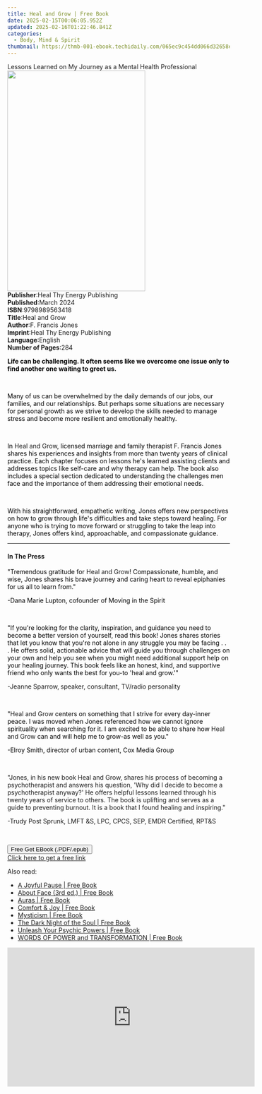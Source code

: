 ```yaml
---
title: Heal and Grow | Free Book
date: 2025-02-15T00:06:05.952Z
updated: 2025-02-16T01:22:46.841Z
categories:
  - Body, Mind & Spirit
thumbnail: https://thmb-001-ebook.techidaily.com/065ec9c454dd066d32658ef2ad9139e5b97eb03ca6f5b628dccdc7b94835bd12.jpg
---
```

<main id="book-container">
  <div class="flex flex-col">
    <div class="book-brief flex-1 py-6 px-4 sm:p-6 md:py-10 md:px-8">
      <!-- brief-->
      <div class="book-brief-main">
        Lessons Learned on My Journey as a Mental Health Professional
      </div>
    </div>
    <div
      class="book-meta-info flex-1 grid gap-4 col-start-1 col-end-3 row-start-1 sm:mb-6 sm:grid-cols-4 lg:gap-6 lg:col-start-2 lg:row-end-6 lg:row-span-6 lg:mb-0"
    >
      <div
        class="book-meta-info-left place-content-center mt-4 p-4 text-sm leading-6 col-start-2 col-span-2 dark:text-slate-400"
      >
        <img
          class="w-full h-500 object-cover rounded-lg sm:h-255 sm:col-span-2 lg:col-span-full"
          src="https://img-001-ebook.techidaily.com/216f96ef0159ce42bcbd74ea98309b07065de1464157f8de3551986f7262b058.jpg"
          alt=""
          width="312"
          height="500"
        />
      </div>
      <div
        class="book-meta-info-right mt-2 col-start-1 row-start-2 col-span-3 self-center"
      >
        <!-- meta data  -->
        <div class="flex flex-col px-4 md:px-8">
          <div class="flex-1">
            <strong>Publisher</strong>:<span class="px-2"
              >Heal Thy Energy Publishing</span
            >
          </div>
          <div class="flex-1">
            <strong>Published</strong>:<span class="px-2">March 2024</span>
          </div>
          <div class="flex-1">
            <strong>ISBN</strong>:<span class="px-2">9798989563418</span>
          </div>
          <div class="flex-1">
            <strong>Title</strong>:<span class="px-2">Heal and Grow</span>
          </div>
          <div class="flex-1">
            <strong>Author</strong>:<span class="px-2">F. Francis Jones</span>
          </div>
          <div class="flex-1">
            <strong>Imprint</strong>:<span class="px-2"
              >Heal Thy Energy Publishing</span
            >
          </div>
          <div class="flex-1">
            <strong>Language</strong>:<span class="px-2">English</span>
          </div>
          <div class="flex-1">
            <strong>Number of Pages</strong>:<span class="px-2">284</span>
          </div>
        </div>
      </div>
    </div>
    <div class="book-description flex-1 py-6 px-4 sm:p-6 md:py-10 md:px-8">
      <div class="book-description-main">
        <div accordion-content="" id="description">
          <p>
            <strong style="color: rgb(0, 0, 0)"
              >Life can be challenging. It often seems like we overcome one
              issue only to find another one waiting to greet us.</strong
            >
          </p>
          <p><br /></p>
          <p>
            <span style="color: rgb(0, 0, 0)"
              >Many of us can be overwhelmed by the daily demands of our jobs,
              our families, and our relationships. But perhaps some situations
              are necessary for personal growth as we strive to develop the
              skills needed to manage stress and become more resilient and
              emotionally healthy.</span
            >
          </p>
          <p><br /></p>
          <p>
            <span style="color: rgb(0, 0, 0)">In </span>Heal and Grow<span
              style="color: rgb(0, 0, 0)"
              >, licensed marriage and family therapist F. Francis Jones</span
            >
            <span style="color: rgb(0, 0, 0)"
              >shares his experiences and insights from more than twenty years
              of clinical practice. Each chapter focuses on lessons he's learned
              assisting clients and addresses topics like self-care and why
              therapy can help. The book also includes a special section
              dedicated to understanding the challenges men face and the
              importance of them addressing their emotional
              needs.&nbsp;&nbsp;</span
            >
          </p>
          <p><span style="color: rgb(0, 0, 0)">&nbsp;</span></p>
          <p>
            <span style="color: rgb(0, 0, 0)"
              >With his straightforward, empathetic writing, Jones offers new
              perspectives on how to grow through life's difficulties and take
              steps toward healing. For anyone who is trying to move forward or
              struggling to take the leap into therapy, Jones offers kind,
              approachable, and compassionate guidance.&nbsp;</span
            >
          </p>
        </div>
        <div class="accordion-fader"></div>
      </div>
    </div>
    <div class="book-excerpts flex-1 py-6 px-4 sm:p-6 md:py-10 md:px-8">
      <!-- excerpts-->
      <div class="book-excerpts-main">
        <hr />
        <h4 class="placeholder placeholder-heading">
          <span>In The Press</span>
        </h4>
        <p></p>
        <p>
          <span style="color: rgba(0, 0, 0, 1)">"Tremendous gratitude for </span
          >Heal and Grow<span style="color: rgba(0, 0, 0, 1)"
            >! Compassionate, humble, and wise, Jones shares his brave journey
            and caring heart to reveal epiphanies for us all to learn
            from."</span
          >
        </p>
        <p class="ql-align-right">
          <span style="color: rgba(0, 0, 0, 1)"
            >-Dana Marie Lupton, cofounder of Moving in the Spirit</span
          >
        </p>
        <p>&nbsp;&nbsp;</p>
        <p>
          <span style="color: rgba(0, 0, 0, 1)"
            >"If you're looking for the clarity, inspiration, and guidance you
            need to become a better version of yourself, read this book! Jones
            shares stories that let you know that you're not alone in any
            struggle you may be facing . . . He offers solid, actionable advice
            that will guide you through challenges on your own and help you see
            when you might need additional support help on your healing journey.
            This book feels like an honest, kind, and supportive friend who only
            wants the best for you-to 'heal and grow.'"</span
          >
        </p>
        <p class="ql-align-right">
          -Jeanne Sparrow,<strong> </strong>speaker, consultant, TV/radio
          personality
        </p>
        <p>&nbsp;&nbsp;</p>
        <p>
          <span style="color: rgba(0, 0, 0, 1)">"</span>Heal and Grow<span
            style="color: rgba(0, 0, 0, 1)"
          >
            centers on something that I strive for every day-inner peace. I was
            moved when Jones referenced how we cannot ignore spirituality when
            searching for it. I am excited to be able to share how </span
          >Heal and Grow<span style="color: rgba(0, 0, 0, 1)">
            can and will help me to grow-as well as you."</span
          >
        </p>
        <p class="ql-align-right">
          <span style="color: rgba(0, 0, 0, 1)"
            >-Elroy Smith, director of urban content, Cox Media Group</span
          >
        </p>
        <p class="ql-align-right">&nbsp;</p>
        <p>
          "Jones, in his new book Heal and Grow, shares his process of becoming
          a psychotherapist and answers his question, 'Why did I decide to
          become a psychotherapist anyway?' He offers helpful lessons learned
          through his twenty years of service to others. The book is uplifting
          and serves as a guide to preventing burnout. It is a book that I found
          healing and inspiring."
        </p>
        <p class="ql-align-right">
          -Trudy Post Sprunk, LMFT &amp;S, LPC, CPCS, SEP, EMDR Certified,
          RPT&amp;S
        </p>
        <p><br /></p>
        <p></p>
      </div>
    </div>
    <div
      class="book-about-author flex-1 py-6 px-4 sm:p-6 md:py-10 md:px-8"
    ></div>
    <div class="book-free-get flex-1 py-6 px-4 sm:p-6 md:py-10 md:px-8">
      <button
        id="btn-free-get"
        class="bg-blue-500 hover:bg-blue-700 text-white font-bold py-2 px-4 rounded"
      >
        Free Get EBook (.PDF/.epub)
      </button>
      <div id="countdown-display" class="px-2 text-lg mt-2"></div>
      <a
        id="free-link"
        class="hidden bg-blue-500 hover:bg-blue-700 text-white font-bold py-2 px-4 rounded"
        href="https://www.ebooks.com/en-us/book/211239401/heal-and-grow/f-francis-jones/"
        target="_blank"
        >Click here to get a free link</a
      >
    </div>
    <script>
      let countdownTime = 0;
      let countdownInterval = null;
      document
        .getElementById('btn-free-get')
        .addEventListener('click', startCountdown);
      function startCountdown() {
        countdownTime = new Date().getTime() + 60000 * 3;
        countdownInterval = setInterval(updateCountdown, 1000);
        document.getElementById('btn-free-get').disabled = true;
        document
          .getElementById('btn-free-get')
          .classList.add('bg-gray-500', 'cursor-not-allowed');
      }
      function updateCountdown() {
        let currentTime = new Date().getTime();
        let timeLeft = countdownTime - currentTime;
        let secondsLeft = Math.floor(timeLeft / 1000);
        document.getElementById('countdown-display').innerHTML =
          `Remaining time: ${secondsLeft} seconds.`;
        if (secondsLeft <= 0) {
          clearInterval(countdownInterval);
          document.getElementById('btn-free-get').classList.add('hidden');
          document.getElementById('free-link').classList.remove('hidden');
          document.getElementById('countdown-display').innerHTML = '';
        }
      }
    </script>
  </div>
</main>

<ins class="adsbygoogle"
      style="display:block"
      data-ad-client="ca-pub-7571918770474297"
      data-ad-slot="8358498916"
      data-ad-format="auto"
      data-full-width-responsive="true"></ins>
    

<span class="atpl-alsoreadstyle">Also read:</span>
<div><ul>
<li><a href="https://novels-ebooks.techidaily.com/209864726-9781732295117-a-joyful-pause/"><u>A Joyful Pause | Free Book</u></a></li>
<li><a href="https://novels-ebooks.techidaily.com/209864776-9781732437159-about-face-3rd-ed/"><u>About Face (3rd ed.) | Free Book</u></a></li>
<li><a href="https://novels-ebooks.techidaily.com/209864447-9780938001690-auras/"><u>Auras | Free Book</u></a></li>
<li><a href="https://novels-ebooks.techidaily.com/209864778-9780692198117-comfort-joy/"><u>Comfort & Joy | Free Book</u></a></li>
<li><a href="https://novels-ebooks.techidaily.com/209865174-9781773232430-mysticism/"><u>Mysticism | Free Book</u></a></li>
<li><a href="https://novels-ebooks.techidaily.com/209865232-9781916468610-the-dark-night-of-the-soul/"><u>The Dark Night of the Soul | Free Book</u></a></li>
<li><a href="https://novels-ebooks.techidaily.com/209864452-9780938001713-unleash-your-psychic-powers/"><u>Unleash Your Psychic Powers | Free Book</u></a></li>
<li><a href="https://novels-ebooks.techidaily.com/209864373-9780938001676-words-of-power-and-transformation/"><u>WORDS OF POWER and TRANSFORMATION | Free Book</u></a></li>
</ul></div>

<!-- affiliate ads begin -->
<iframe width="560" height="315" src="https://www.youtube.com/embed/vQbNyknjJJ8?si=RGVIEWLdPbvRC_r6" title="YouTube video player" frameborder="0" allow="accelerometer; autoplay; clipboard-write; encrypted-media; gyroscope; picture-in-picture; web-share" referrerpolicy="strict-origin-when-cross-origin" allowfullscreen></iframe>
<!-- affiliate ads end -->

